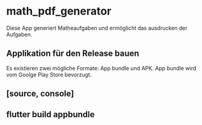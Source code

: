 # math_pdf_generator

Diese App generiert Matheaufgaben und ermöglicht das ausdrucken der Aufgaben.

## Applikation für den Release bauen

Es existieren zwei mögliche Formate: App bundle und APK. App bundle wird vom Goolge Play Store bevorzugt.

[source, console]
----
flutter build appbundle
----


